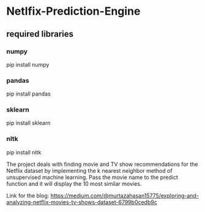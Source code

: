 # Netlfix-Prediction-Engine
## required libraries                
                  
### numpy  
pip install numpy
### pandas  
pip install pandas  
### sklearn  
pip install sklearn  
### nltk  
pip install nltk
  

The project deals with finding movie and TV show recommendations for the Netflix dataset by implementing the k nearest neighbor method of unsupervised machine learning.
Pass the movie name to the predict function and it will display the 10 most similar movies.

Link for the blog:
                  https://medium.com/@murtazahasan15775/exploring-and-analyzing-netflix-movies-tv-shows-dataset-6799b0cedb9c
